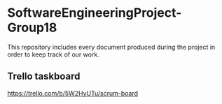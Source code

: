 # SoftwareEngineeringProject-Group18
This repository includes every document produced during the project in order to keep track of our work.
## Trello taskboard
  https://trello.com/b/5W2HyUTu/scrum-board
